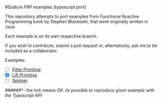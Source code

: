 #Sodium FRP examples (typescript port)

This repository attempts to port examples from Functional Reactive Programming book by Stephen Blackeath, that were originally written in Java. 

Each example is on its own respective branch.

If you wish to contribute, submit a pull request or, alternatively, ask me to be included as a collaborator.

Examples:

- [ ] [Filter Primitive](https://github.com/graforlock/sodium-typescript-examples/tree/filter-primitive)
- [x] [Lift Primitive](https://github.com/graforlock/sodium-typescript-examples/tree/lift-primitive)
- [ ] [Spinner](https://github.com/graforlock/sodium-typescript-examples/tree/spinner)

######*- the tick means _OK: its possible to reproduce given example with the Typescript API_
